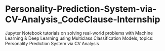 # Personality-Prediction-System-via-CV-Analysis_CodeClause-Internship
Jupyter Notebook tutorials on solving real-world problems with Machine Learning &amp; Deep Learning using Multiclass Classification Models, topics: Personality Prediction System via CV Analysis
